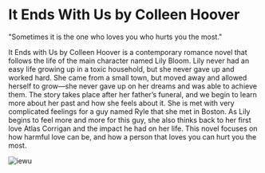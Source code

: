 # It Ends With Us by Colleen Hoover

"Sometimes it is the one who loves you who hurts you the most."

It Ends with Us by Colleen Hoover is a contemporary romance novel that follows the life of the main character named Lily Bloom. Lily never had an easy life growing up in a toxic household, but she never gave up and worked hard. She came from a small town, but moved away and allowed herself to grow—she never gave up on her dreams and was able to achieve them. The story takes place after her father’s funeral, and we begin to learn more about her past and how she feels about it. She is met with very complicated feelings for a guy named Ryle that she met in Boston. As Lily begins to feel more and more for this guy, she also thinks back to her first love Atlas Corrigan and the impact he had on her life. This novel focuses on how harmful love can be, and how a person that loves you can hurt you the most.

![iewu](https://www.lapl.org/sites/default/files/styles/lapl_reads_book_review_detail-220w/public/items/2022/01e85ea77e78ef12faac6c6633f3c193.jpg?itok=55TMPyS7)
